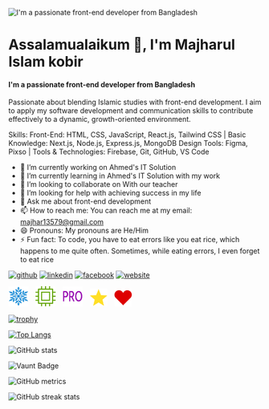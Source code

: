 
![I'm a passionate front-end developer from Bangladesh](https://scontent.fdac14-1.fna.fbcdn.net/v/t39.30808-6/470991091_612666768090652_717279334157581169_n.jpg?stp=dst-jpg_s960x960_tt6&_nc_cat=102&ccb=1-7&_nc_sid=cc71e4&_nc_eui2=AeEifRuqHV664ZNbsFE5Kc35nvzwu34zXiae_PC7fjNeJsGSQPC3MZmZeUB8HeDFfpTzvFGqrNlL5NPVZu-LFp7Q&_nc_ohc=Db7DfAozo40Q7kNvgF6YbnN&_nc_zt=23&_nc_ht=scontent.fdac14-1.fna&_nc_gid=AIxVGGLE2WeCDGgxIwf_SRF&oh=00_AYDjDKc1sjvYaE61Mh9s34EsbL9c7DYSdq120R9MH44dWA&oe=678C3F28)
# Assalamualaikum 👋, I'm Majharul Islam kobir
#### I'm a passionate front-end developer from Bangladesh

Passionate about blending Islamic studies with front-end development. I aim to apply my software development and communication skills to contribute effectively to a dynamic, growth-oriented environment.  

Skills: Front-End: HTML, CSS, JavaScript, React.js, Tailwind CSS | Basic Knowledge: Next.js, Node.js, Express.js, MongoDB Design Tools: Figma, Pixso | Tools & Technologies: Firebase, Git, GitHub, VS Code  

- 🔭 I’m currently working on Ahmed's IT Solution  
- 🌱 I’m currently learning in Ahmed's IT Solution with my work 
- 👯 I’m looking to collaborate on With our teacher  
- 🤔 I’m looking for help with achieving success in my life 
- 💬 Ask me about front-end development 
- 📫 How to reach me: You can reach me at my email: majhar13579@gmail.com 
- 😄 Pronouns: My pronouns are He/Him 
- ⚡ Fun fact: To code, you have to eat errors like you eat rice, which happens to me quite often. Sometimes, while eating errors, I even forget to eat rice 


[<img src='https://cdn.jsdelivr.net/npm/simple-icons@3.0.1/icons/github.svg' alt='github' height='40'>](https://github.com/https://github.com/majharul-islam-kobir)  [<img src='https://cdn.jsdelivr.net/npm/simple-icons@3.0.1/icons/linkedin.svg' alt='linkedin' height='40'>](https://www.linkedin.com/in/https://www.linkedin.com/in/majharul-islam-0345b7322?lipi=urn%3Ali%3Apage%3Ad_flagship3_profile_view_base_contact_details%3BAUU6CdpJTQK8j6YxDWQKiQ%3D%3D/)  [<img src='https://cdn.jsdelivr.net/npm/simple-icons@3.0.1/icons/facebook.svg' alt='facebook' height='40'>](https://www.facebook.com/https://www.facebook.com/majharul.islam.kobir.2024)  [<img src='https://cdn.jsdelivr.net/npm/simple-icons@3.0.1/icons/icloud.svg' alt='website' height='40'>](https://jovial-starburst-51746b.netlify.app/)  

<a href='https://archiveprogram.github.com/'><img src='https://raw.githubusercontent.com/acervenky/animated-github-badges/master/assets/acbadge.gif' width='40' height='40'></a> <a href='https://docs.github.com/en/developers'><img src='https://raw.githubusercontent.com/acervenky/animated-github-badges/master/assets/devbadge.gif' width='40' height='40'></a> <a href='https://github.com/pricing'><img src='https://raw.githubusercontent.com/acervenky/animated-github-badges/master/assets/pro.gif' width='40' height='40'></a> <a href='https://stars.github.com/'><img src='https://raw.githubusercontent.com/acervenky/animated-github-badges/master/assets/starbadge.gif' width='35' height='35'></a> <a href='https://docs.github.com/en/github/supporting-the-open-source-community-with-github-sponsors'><img src='https://raw.githubusercontent.com/acervenky/animated-github-badges/master/assets/sponsorbadge.gif' width='35' height='35'></a> 

[![trophy](https://github-profile-trophy.vercel.app/?username=https://github.com/majharul-islam-kobir)](https://github.com/ryo-ma/github-profile-trophy)

[![Top Langs](https://github-readme-stats.vercel.app/api/top-langs/?username=https://github.com/majharul-islam-kobir)](https://github.com/anuraghazra/github-readme-stats)

![GitHub stats](https://github-readme-stats.vercel.app/api?username=https://github.com/majharul-islam-kobir&show_icons=true&count_private=true)  

![Vaunt Badge](https://api.vaunt.dev/v1/github/entities/https://github.com/majharul-islam-kobir/contributions?format=svg&private=true)  

![GitHub metrics](https://metrics.lecoq.io/https://github.com/majharul-islam-kobir)  

![GitHub streak stats](https://streak-stats.demolab.com/?user=https://github.com/majharul-islam-kobir)  


